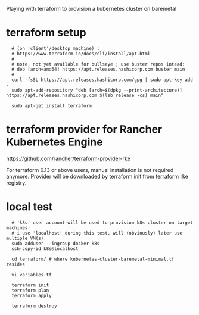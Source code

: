 
Playing with terraform to provision a kubernetes cluster on baremetal


# terraform setup

```
  # (on 'client'/desktop machine) :
  # https://www.terraform.io/docs/cli/install/apt.html
  #
  # note, not yet available for bullseye ; use buster repos intead:
  # deb [arch=amd64] https://apt.releases.hashicorp.com buster main
  #
  curl -fsSL https://apt.releases.hashicorp.com/gpg | sudo apt-key add -
  sudo apt-add-repository "deb [arch=$(dpkg --print-architecture)] https://apt.releases.hashicorp.com $(lsb_release -cs) main"

  sudo apt-get install terraform
```

# terraform provider for Rancher Kubernetes Engine


https://github.com/rancher/terraform-provider-rke

For terraform 0.13 or above users, manual installation is not required anymore. Provider will be downloaded by terraform init from terraform rke registry.


# local test

```
  # 'k8s' user account will be used to provision k8s cluster on target machines:
  # i use 'localhost' during this test, will (obviously) later use multiple VM(s).
  sudo adduser --ingroup docker k8s
  ssh-copy-id k8s@localhost

  cd terraform/ # where kubernetes-cluster-baremetal-minimal.tf resides

  vi variables.tf

  terraform init
  terraform plan
  terraform apply

  terraform destroy
```



